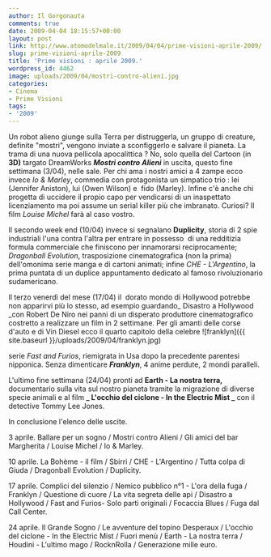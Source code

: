```yaml
---
author: Il Gorgonauta
comments: true
date: 2009-04-04 18:15:57+00:00
layout: post
link: http://www.atomodelmale.it/2009/04/04/prime-visioni-aprile-2009/
slug: prime-visioni-aprile-2009
title: 'Prime visioni : aprile 2009.'
wordpress_id: 4462
image: uploads/2009/04/mostri-contro-alieni.jpg
categories:
- Cinema
- Prime Visioni
tags:
- '2009'
---
```


Un robot alieno giunge sulla Terra per distruggerla, un gruppo di creature, definite "mostri", vengono inviate a sconfiggerlo e salvare il pianeta. La trama di una nuova pellicola apocalittica ? No, solo quella del Cartoon (in **3D)** targato DreamWorks **_Mostri contro Alieni_** in uscita, questo fine settimana (3/04), nelle sale. Per chi ama i nostri amici a 4 zampe ecco invece _Io & Marley_, commedia con protagonista un simpatico trio : lei (Jennifer Aniston), lui (Owen Wilson) e  fido (Marley). Infine c'è anche chi progetta di uccidere il propio capo per vendicarsi di un inaspettato licenziamento ma poi assume un serial killer più che imbranato. Curiosi? Il film _Louise Michel_ farà al caso vostro.

Il secondo week end (10/04) invece si segnalano **Duplicity**, storia di 2 spie industriali l'una contra l'altra per entrare in possesso  di una redditizia formula commerciale che finiscono per innamorarsi reciprocamente; _Dragonball Evolution_, trasposizione cinematografica (non la prima) dell'omonima serie manga e di cartoni animati; infine _CHE - L'Argentino_, la prima puntata di un duplice appuntamento dedicato al famoso rivoluzionario sudamericano.

Il terzo venerdì del mese (17/04) il  dorato mondo di Hollywood potrebbe non apparirvi più lo stesso, ad esempio guardando_ Disastro a Hollywood _con Robert De Niro nei panni di un disperato produttore cinematografico costretto a realizzare un film in 2 settimane. Per gli amanti delle corse d'auto e di Vin Diesel ecco il quarto capitolo della celebre ![franklyn]({{ site.baseurl }}/uploads/2009/04/franklyn.jpg)

serie _Fast and Furios_, riemigrata in Usa dopo la precedente parentesi nipponica. Senza dimenticare **_Franklyn_**, 4 anime perdute, 2 mondi paralleli.

L'ultimo fine settimana (24/04) pronti ad **Earth - La nostra terra,** documentario sulla vita sul nostro pianeta tramite la migrazione di diverse specie animali e al film **_ L'occhio del ciclone - In the Electric Mist _** con il detective Tommy Lee Jones.

In conclusione l'elenco delle uscite.

3 aprile. Ballare per un sogno / Mostri contro Alieni / Gli amici del bar Margherita / Louise Michel / Io & Marley.

10 aprile. La Bohème - il film / Sbirri / CHE - L'Argentino / Tutta colpa di Giuda / Dragonball Evolution / Duplicity.

17 aprile. Complici del silenzio / Nemico pubblico n°1 - L'ora della fuga / Franklyn / Questione di cuore / La vita segreta delle api / Disastro a Hollywood / Fast and Furios- Solo parti originali / Focaccia Blues / Fuga dal Call Center.

24 aprile. Il Grande Sogno / Le avventure del topino Desperaux / L'occhio del ciclone - In the Electric Mist / Fuori menù / Earth - La nostra terra / Houdini - L'ultimo mago / RocknRolla / Generazione mille euro.
